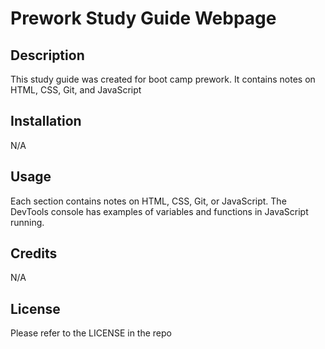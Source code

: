 # Prework Study Guide Webpage

## Description

This study guide was created for boot camp prework.
It contains notes on HTML, CSS, Git, and JavaScript

## Installation

N/A

## Usage

Each section contains notes on HTML, CSS, Git, or JavaScript.
The DevTools console has examples of variables and functions in JavaScript running.

## Credits

N/A

## License

Please refer to the LICENSE in the repo